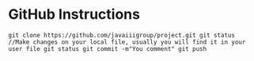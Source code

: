 # GitHub Instructions
``git clone https://github.com/javaiiigroup/project.git
git status
//Make changes on your local file, usually you will find it in your user file
git status
git commit -m"You comment"
git push
``
